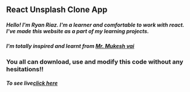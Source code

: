 ## React Unsplash Clone App

##### Hello! I'm Ryan Riaz. I'm a learner and comfortable to work with react. I've made this website as a part of my learning projects.

##### I'm totally inspired and learnt from [Mr. Mukesh vai](https://github.com/mukeshphulwani66)

### You all can download, use and modify this code without any hesitations!!

##### To see live[click here](https://wonderful-bohr-21af78.netlify.app/)

